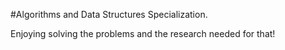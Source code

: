 #Algorithms and Data Structures Specialization.

Enjoying solving the problems and the research needed for that!
